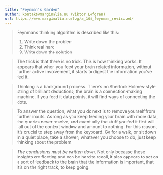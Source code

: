 ```yaml
---
title: "Feynman's Garden"
author: kontakt@marginalia.nu (Viktor Lofgren)
url: https://www.marginalia.nu/log/a_108_feynman_revisited/
---
```


> Feynman’s thinking algorithm is described like this:
>  1. Write down the problem
>  2. Think real hard
>  3. Write down the solution


> The trick is that there is no trick. This is how thinking works. It appears that when you feed your brain related information, without further active involvement, it starts to digest the information you’ve fed it.


> Thinking is a background process. There’s no Sherlock Holmes-style string of brilliant deductions; the brain is a connection-making machine. If you feed it data points, it will find ways of connecting the dots.


> To answer the question, what you do next is to remove yourself from further inputs. As long as you keep feeding your brain with more data, the queries never resolve, and eventually the stuff you fed it first will fall out of the context window and amount to nothing.
>  For this reason, it’s crucial to step away from the keyboard. Go for a walk, or sit down in a quiet place, take a shower; whatever you choose to do, just keep thinking about the problem.


> *The conclusions must be written down*. Not only because these insights are fleeting and can be hard to recall, it also appears to act as a sort of feedback to the brain that the information is important, that it’s on the right track, to keep going.



